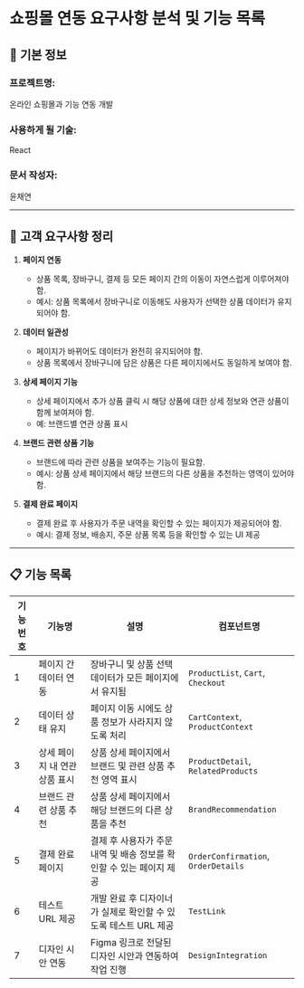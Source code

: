 # 쇼핑몰 연동 요구사항 분석 및 기능 목록

## 📌 기본 정보

### 프로젝트명:  
온라인 쇼핑몰과 기능 연동 개발

### 사용하게 될 기술:  
React

### 문서 작성자:  
윤채연

---

## 📝 고객 요구사항 정리

1. **페이지 연동**
   - 상품 목록, 장바구니, 결제 등 모든 페이지 간의 이동이 자연스럽게 이루어져야 함.
   - 예시: 상품 목록에서 장바구니로 이동해도 사용자가 선택한 상품 데이터가 유지되어야 함.

2. **데이터 일관성**
   - 페이지가 바뀌어도 데이터가 완전히 유지되어야 함.
   - 상품 목록에서 장바구니에 담은 상품은 다른 페이지에서도 동일하게 보여야 함.

3. **상세 페이지 기능**
   - 상세 페이지에서 추가 상품 클릭 시 해당 상품에 대한 상세 정보와 연관 상품이 함께 보여져야 함.
   - 예: 브랜드별 연관 상품 표시

4. **브랜드 관련 상품 기능**
   - 브랜드에 따라 관련 상품을 보여주는 기능이 필요함.
   - 예시: 상품 상세 페이지에서 해당 브랜드의 다른 상품을 추천하는 영역이 있어야 함.

5. **결제 완료 페이지**
   - 결제 완료 후 사용자가 주문 내역을 확인할 수 있는 페이지가 제공되어야 함.
   - 예시: 결제 정보, 배송지, 주문 상품 목록 등을 확인할 수 있는 UI 제공

---

## 📋 기능 목록

| 기능 번호 | 기능명                     | 설명                                                         | 컴포넌트명           |
|----------|----------------------------|--------------------------------------------------------------|----------------------|
| 1        | 페이지 간 데이터 연동       | 장바구니 및 상품 선택 데이터가 모든 페이지에서 유지됨        | `ProductList`, `Cart`, `Checkout` |
| 2        | 데이터 상태 유지            | 페이지 이동 시에도 상품 정보가 사라지지 않도록 처리          | `CartContext`, `ProductContext` |
| 3        | 상세 페이지 내 연관 상품 표시 | 상품 상세 페이지에서 브랜드 및 관련 상품 추천 영역 표시     | `ProductDetail`, `RelatedProducts` |
| 4        | 브랜드 관련 상품 추천      | 상품 상세 페이지에서 해당 브랜드의 다른 상품을 추천         | `BrandRecommendation` |
| 5        | 결제 완료 페이지            | 결제 후 사용자가 주문 내역 및 배송 정보를 확인할 수 있는 페이지 제공 | `OrderConfirmation`, `OrderDetails` |
| 6        | 테스트 URL 제공             | 개발 완료 후 디자이너가 실제로 확인할 수 있도록 테스트 URL 제공 | `TestLink`           |
| 7        | 디자인 시안 연동            | Figma 링크로 전달된 디자인 시안과 연동하여 작업 진행         | `DesignIntegration` |

